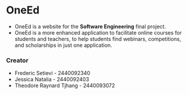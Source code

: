 # OneEd

- OneEd is a website for the **Software Engineering** final project.
- OneEd is a more enhanced application to facilitate online courses for students and teachers, to help students find webinars, competitions, and scholarships in just one application. 

### Creator

- Frederic Setievi - 2440092340
- Jessica Natalia - 2440092403
- Theodore Raynard Tjhang - 2440093072

